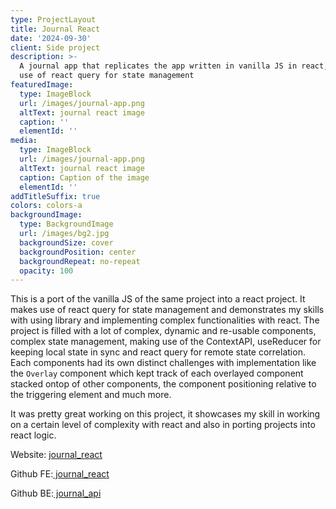 ```yaml
---
type: ProjectLayout
title: Journal React
date: '2024-09-30'
client: Side project
description: >-
  A journal app that replicates the app written in vanilla JS in react, making
  use of react query for state management
featuredImage:
  type: ImageBlock
  url: /images/journal-app.png
  altText: journal react image
  caption: ''
  elementId: ''
media:
  type: ImageBlock
  url: /images/journal-app.png
  altText: journal react image
  caption: Caption of the image
  elementId: ''
addTitleSuffix: true
colors: colors-a
backgroundImage:
  type: BackgroundImage
  url: /images/bg2.jpg
  backgroundSize: cover
  backgroundPosition: center
  backgroundRepeat: no-repeat
  opacity: 100
---
```

This is a port of the vanilla JS of the same project into a react project. It makes use of react query for state management and demonstrates my skills with using library and implementing complex functionalities with react. The project is filled with a lot of complex, dynamic and re-usable components, complex state management, making use of the ContextAPI, useReducer for keeping local state in sync and react query for remote state correlation. Each components had its own distinct challenges with implementation like the `Overlay` component which kept track of each overlayed component stacked ontop of other components, the component positioning relative to the triggering element and much more.

It was pretty great working on this project, it showcases my skill in working on a certain level of complexity with react and also in porting projects into react logic.

Website: [journal\_react](https://journalinghub-rdx.netlify.app)

Github FE:[ journal\_react](https://github.com/strapchay/journal_react)

Github BE:[ journal\_api](https://github.com/strapchay/journal_api)
